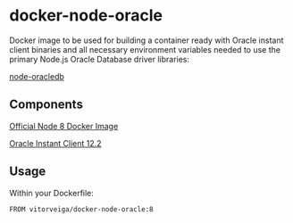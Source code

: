 # docker-node-oracle


Docker image to be used for building a container ready with Oracle instant client binaries and all necessary environment variables needed to use the primary Node.js Oracle Database driver libraries:

[node-oracledb](https://github.com/oracle/node-oracledb)


## Components

[Official Node 8 Docker Image](https://hub.docker.com/_/node/)

[Oracle Instant Client 12.2](http://www.oracle.com/technetwork/topics/linuxx86-64soft-092277.html)

## Usage

Within your Dockerfile:

```
FROM vitorveiga/docker-node-oracle:8
```